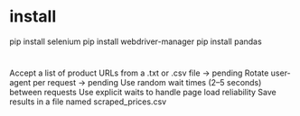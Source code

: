 # install 
pip install selenium
pip install webdriver-manager
pip install pandas


#
Accept a list of product URLs from a .txt or .csv file -> pending
Rotate user-agent per request -> pending
Use random wait times (2–5 seconds) between requests
Use explicit waits to handle page load reliability
Save results in a file named scraped_prices.csv